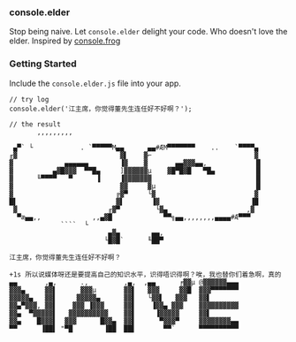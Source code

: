 ### console.elder
Stop being naive. Let `console.elder` delight your code. Who doesn't love the elder.
Inspired by [console.frog](http://tholman.com/console-dot-frog)

### Getting Started
Include the `console.elder.js` file into your app.

```
// try log
console.elder('江主席，你觉得董先生连任好不好啊？');
```

```
// the result
       ,,,,,,,,,                                          

 ▄▀` └            . `▀▀▀▀▀M▄▄      ▄▄#ÆM▀▀▀▀▀▀▀    ..    `▀▀▀▀▄ 
╓▓                          ▓▌    ▓⌐                          ▓ 
▓             ▄▄▄▄▄▄        ▐▓    ▓       ▄▄▓▓▓▄▄,            ▐▌
▓          ▄▓█▓▓▓  ▀▀█▄     ]▓▓▓▓▓▓µ    ▓█▀█▓█   ▀█▄          ▐▌
▓      ╙▀▀▀▀   ▀      ▐     ▐▓▓▓▓▓▓▓                          ▐▌
▓                           ▓▓     ▓µ                         ▐▌
▓                          ╔▓▀     └▓                         ▓ 
█▌                         ▓▌       ▐▓                       ▐█ 
 ▓                       ╓▓▀         └▓▄                    ,▓  
  ▀æ▄▄,,             ,,▄▓█             ▀▀╗▄▄,,,,,,,,▄▄▄▄#Æ▀▀▀   
             ````  └                                            
                         ▄▓▄        ▄▄,                         
                        └█▓█`      ╙██▀                         

江主席，你觉得董先生连任好不好啊？

+1s 所以说媒体呀还是要提高自己的知识水平，识得唔识得啊？唉，我也替你们着急啊，真的
▄▄       ,▄,      .,         ,▄,  ,▄▄      ╒▓▓µ @▓▓▓▓▓▓▄▄▄ 
▓▓▓▄     ▓▓▌      ▓▓▓µ       ▓▓▌   ▓▓▓     ▓▓█  ▓▓▓▀▀▀▀▀▀▀
▓▓▓▓▓▄   ▓▓▌     ▓▓▓▓▓▄      ▓▓▌   └▓▓▌   ▓▓▓   ▓▓▌       
▓▓▄▀▓▓▓, ▓▓▌    ▓▓▓ ▐▓▓▓     ▓▓▌    ▐▓▓▄ ▓▓▓    ▓▓▓▓▓▓▓▓▓▓
▓▓▄  ▀▓▓▓▓▓▌   ▓▓▓▓▓▓▓▓▓▓    ▓▓▌     ▐▓▓▓▓▓     ▓▓▌       
▓▓▄    █▓▓▓▌  ▓▓▓      █▓▓▄  ▓▓▌      ▀▓▓▓▀     ▓▓▓▓▓▓▓▓▄▄
▀▀      ▐██▌ "▀█        ▐██  ██▌       ▀▀`      ▀▀▀▀▀▀▀▀▀▀
```


